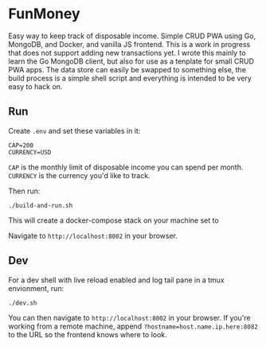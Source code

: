 # FunMoney

Easy way to keep track of disposable income. Simple CRUD PWA using Go, MongoDB, and Docker, and vanilla JS frontend. This is a work in progress that does not support adding new transactions yet. I wrote this mainly to learn the Go MongoDB client, but also for use as a tenplate for small CRUD PWA apps. The data store can easily be swapped to something else, the build process is a simple shell script and everything is intended to be very easy to hack on.

## Run

Create `.env` and set these variables in it:

```
CAP=200
CURRENCY=USD
```

`CAP` is the monthly limit of disposable income you can spend per month.
`CURRENCY` is the currency you'd like to track.

Then run:

```
./build-and-run.sh
```

This will create a docker-compose stack on your machine set to

Navigate to `http://localhost:8002` in your browser.

## Dev

For a dev shell with live reload enabled and log tail pane in a tmux envionment, run:

```
./dev.sh
```

You can then navigate to `http://localhost:8002` in your browser. If you're working from a remote machine, append `?hostname=host.name.ip.here:8082` to the URL so the frontend knows where to look.
